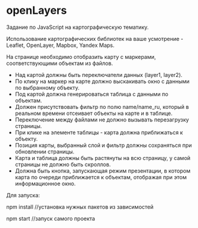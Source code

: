 # openLayers

Задание по JavaScript на картографическую тематику.

Использование картографических библиотек на ваше усмотрение - Leaflet, OpenLayer, Mapbox, Yandex Maps.

На странице необходимо отобразить карту с маркерами, соответствующими объектам из файлов.

- Над картой должны быть переключатели данных (layer1, layer2).
- По клику на маркер на карте должно выскакивать окно с данными по выбранному объекту.
- Под картой должна генерироваться таблица с данными по объектам.
- Должен присутствовать фильтр по полю name/name_ru, который в реальном времени отсеивает объекты на карте и в таблице.
- Переключение между файлами не должно вызывать перезагрузку страницы.
- При клике на элементе таблицы - карта должна приближаться к объекту.
- Позиция карты, выбранный слой и фильтр должны сохраняться при обновлении страницы.
- Карта и таблица должны быть растянуты на всю страницу, у самой страницы не должно быть скроллов.
- Должна быть кнопка, запускающая режим презентации, в котором карта по очереди приближается к объектам, отображая при этом информационное окно.

Для запуска:

npm install //установка нужных пакетов из зависимостей

npm start //запуск самого проекта
